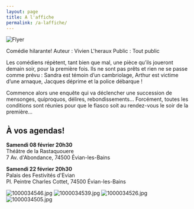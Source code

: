 ```yaml
---
layout: page
title: A l'affiche
permalink: /a-laffiche/
---
```

![Flyer]({{site.baseurl}}/flyer2024-page2.png)

Comédie hilarante!
Auteur : Vivien L'heraux
Public : Tout public

Les comédiens répètent, tant bien que mal, une pièce qu’ils joueront demain soir, pour la première fois.
Ils ne sont pas prêts et rien ne se passe comme prévu : Sandra est témoin d’un cambriolage, Arthur est victime d’une arnaque, Jacques déprime et la police débarque !

Commence alors une enquête qui va déclencher une succession de mensonges, quiproquos, délires, rebondissements…
Forcément, toutes les conditions sont réunies pour que le fiasco soit au rendez-vous le soir de la première…

## À vos agendas!

**Samendi 08 février 20h30**  
Théâtre de la Rastaquouere  
7 Av. d'Abondance, 74500 Évian-les-Bains

**Samendi 22 février 20h30**  
Palais des Festivités d'Evian  
Pl. Peintre Charles Cottet, 74500 Évian-les-Bains

![1000034546.jpg]({{site.baseurl}}/1000034546.jpg) ![1000034539.jpg]({{site.baseurl}}/1000034539.jpg) ![1000034526.jpg]({{site.baseurl}}/1000034526.jpg)
![1000034505.jpg]({{site.baseurl}}/1000034505.jpg)
